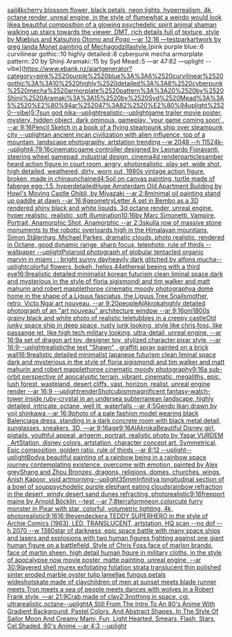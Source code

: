 [sail](https://www.ebank.nz/aiartgenerator?category=sail)[4k](https://www.ebank.nz/aiartgenerator?category=4k)[cherry blossom flower, black petals, neon lights, hyperrealism, 4k, octane render, unreal engine, in the style of flume](https://www.ebank.nz/aiartgenerator?category=cherry%2520blossom%2520flower%2C%2520black%2520petals%2C%2520neon%2520lights%2C%2520hyperrealism%2C%25204k%2C%2520octane%2520render%2C%2520unreal%2520engine%2C%2520in%2520the%2520style%2520of%2520flume)[what a weirdo would look like](https://www.ebank.nz/aiartgenerator?category=what%2520a%2520weirdo%2520would%2520look%2520like)[a beautiful composition of a glowing psychedelic spirit animal shaman walking up stairs towards the viewer, DMT,  rich details full of texture, style by Mœbius and Katsuhiro Otomo and Pogo —ar 12:16 —test](https://www.ebank.nz/aiartgenerator?category=a%2520beautiful%2520composition%2520of%2520a%2520glowing%2520psychedelic%2520spirit%2520animal%2520shaman%2520walking%2520up%2520stairs%2520towards%2520the%2520viewer%2C%2520DMT%2C%2520%2520rich%2520details%2520full%2520of%2520texture%2C%2520style%2520by%2520M%C5%93bius%2520and%2520Katsuhiro%2520Otomo%2520and%2520Pogo%2520%E2%80%94ar%252012%3A16%2520%E2%80%94test)[park](https://www.ebank.nz/aiartgenerator?category=park)[artwork by greg land](https://www.ebank.nz/aiartgenerator?category=artwork%2520by%2520greg%2520land)[a Monet painting of Mechagodzilla](https://www.ebank.nz/aiartgenerator?category=a%2520Monet%2520painting%2520of%2520Mechagodzilla)[style.](https://www.ebank.nz/aiartgenerator?category=style.)[pink purple blue::6 curvilinear gothic::10 highly detailed::8 cyberpunk mecha armorplate pattern::20 by Shinji Aramaki::15 by Syd Mead::5 —ar 47:82 —uplight --vibe](https://www.ebank.nz/aiartgenerator?category=pink%2520purple%2520blue%3A%3A6%2520curvilinear%2520gothic%3A%3A10%2520highly%2520detailed%3A%3A8%2520cyberpunk%2520mecha%2520armorplate%2520pattern%3A%3A20%2520by%2520Shinji%2520Aramaki%3A%3A15%2520by%2520Syd%2520Mead%3A%3A5%2520%E2%80%94ar%252047%3A82%2520%E2%80%94uplight%2520--vibe)[5:7](https://www.ebank.nz/aiartgenerator?category=5%3A7)[sun god nika](https://www.ebank.nz/aiartgenerator?category=sun%2520god%2520nika)[--uplight](https://www.ebank.nz/aiartgenerator?category=--uplight)[realistic](https://www.ebank.nz/aiartgenerator?category=realistic)[--uplight](https://www.ebank.nz/aiartgenerator?category=--uplight)[game trailer movie poster, mystery, hidden object, dark ominous, gameplay, ‘your game coming soon’ , --ar 9:16](https://www.ebank.nz/aiartgenerator?category=game%2520trailer%2520movie%2520poster%2C%2520mystery%2C%2520hidden%2520object%2C%2520dark%2520ominous%2C%2520gameplay%2C%2520%E2%80%98your%2520game%2520coming%2520soon%E2%80%99%2520%2C%2520--ar%25209%3A16)[Pencil Sketch in a book of a flying steampunk ship over steampunk city --uplight](https://www.ebank.nz/aiartgenerator?category=Pencil%2520Sketch%2520in%2520a%2520book%2520of%2520a%2520flying%2520steampunk%2520ship%2520over%2520steampunk%2520city%2520--uplight)[an ancient incan civilization with alien influence, top of a mountain, landscape photography, artstation trending  --w 2048 --h 1152](https://www.ebank.nz/aiartgenerator?category=an%2520ancient%2520incan%2520civilization%2520with%2520alien%2520influence%2C%2520top%2520of%2520a%2520mountain%2C%2520landscape%2520photography%2C%2520artstation%2520trending%2520%2520--w%25202048%2520--h%25201152)[4k](https://www.ebank.nz/aiartgenerator?category=4k)[--uplight](https://www.ebank.nz/aiartgenerator?category=--uplight)[4:7](https://www.ebank.nz/aiartgenerator?category=4%3A7)[9:16](https://www.ebank.nz/aiartgenerator?category=9%3A16)[cinematic](https://www.ebank.nz/aiartgenerator?category=cinematic)[game controller designed by Leonardo Fioravanti, steering wheel gamepad, industrial design, cinema4d render](https://www.ebank.nz/aiartgenerator?category=game%2520controller%2520designed%2520by%2520Leonardo%2520Fioravanti%2C%2520steering%2520wheel%2520gamepad%2C%2520industrial%2520design%2C%2520cinema4d%2520render)[particles](https://www.ebank.nz/aiartgenerator?category=particles)[amber heard action figure in court room, angry, photorealistic, play set, wide shot, high detailed, weathered, dirty, worn out, 1980s vintage action figure, broken, made in china](https://www.ebank.nz/aiartgenerator?category=amber%2520heard%2520action%2520figure%2520in%2520court%2520room%2C%2520angry%2C%2520photorealistic%2C%2520play%2520set%2C%2520wide%2520shot%2C%2520high%2520detailed%2C%2520weathered%2C%2520dirty%2C%2520worn%2520out%2C%25201980s%2520vintage%2520action%2520figure%2C%2520broken%2C%2520made%2520in%2520china)[unchained](https://www.ebank.nz/aiartgenerator?category=unchained)[4:5](https://www.ebank.nz/aiartgenerator?category=4%3A5)[oil on canvas painting, turtle made of faberge egg::1.5, hyperdetailed](https://www.ebank.nz/aiartgenerator?category=oil%2520on%2520canvas%2520painting%2C%2520turtle%2520made%2520of%2520faberge%2520egg%3A%3A1.5%2C%2520hyperdetailed)[Huge Amsterdam Old Apartment Building by Howl's Moving Castle Ghibli, by Miyazaki --ar 2:8](https://www.ebank.nz/aiartgenerator?category=Huge%2520Amsterdam%2520Old%2520Apartment%2520Building%2520by%2520Howl%27s%2520Moving%2520Castle%2520Ghibli%2C%2520by%2520Miyazaki%2520--ar%25202%3A8)[minimal oil painting stand up paddle at dawn --ar 16:8](https://www.ebank.nz/aiartgenerator?category=minimal%2520oil%2520painting%2520stand%2520up%2520paddle%2520at%2520dawn%2520--ar%252016%3A8)[geometry](https://www.ebank.nz/aiartgenerator?category=geometry)[Letter A set in Bembo as a 3D rendered shiny black and white liquids, 3d octane render, unreal engine, hyper realistic, realistic, soft illumination](https://www.ebank.nz/aiartgenerator?category=Letter%2520A%2520set%2520in%2520Bembo%2520as%2520a%25203D%2520rendered%2520shiny%2520black%2520and%2520white%2520liquids%2C%25203d%2520octane%2520render%2C%2520unreal%2520engine%2C%2520hyper%2520realistic%2C%2520realistic%2C%2520soft%2520illumination)[10:16](https://www.ebank.nz/aiartgenerator?category=10%3A16)[by Marc Simonetti, Vampire, Portrait, Anamorphic Shot, Anamorphic --ar 2:3](https://www.ebank.nz/aiartgenerator?category=by%2520Marc%2520Simonetti%2C%2520Vampire%2C%2520Portrait%2C%2520Anamorphic%2520Shot%2C%2520Anamorphic%2520--ar%25202%3A3)[skull](https://www.ebank.nz/aiartgenerator?category=skull)[a row of massive stone monuments to the robotic overloards high in the Himalayan mountians, Simon Stålenhag, Michael Parkes, dramatic clouds, photo realistic, rendered in Octane, good dynamic range, sharp focus, telephoto, rule of thirds --wallpaper --uplight](https://www.ebank.nz/aiartgenerator?category=a%2520row%2520of%2520massive%2520stone%2520monuments%2520to%2520the%2520robotic%2520overloards%2520high%2520in%2520the%2520Himalayan%2520mountians%2C%2520Simon%2520St%C3%A5lenhag%2C%2520Michael%2520Parkes%2C%2520dramatic%2520clouds%2C%2520photo%2520realistic%2C%2520rendered%2520in%2520Octane%2C%2520good%2520dynamic%2520range%2C%2520sharp%2520focus%2C%2520telephoto%2C%2520rule%2520of%2520thirds%2520--wallpaper%2520--uplight)[Polaroid photograph of globular tentacled organic marvin in miami : : bright sunny day](https://www.ebank.nz/aiartgenerator?category=Polaroid%2520photograph%2520of%2520globular%2520tentacled%2520organic%2520marvin%2520in%2520miami%2520%3A%2520%3A%2520bright%2520sunny%2520day)[heavily dark glitched by alfons mucha](https://www.ebank.nz/aiartgenerator?category=heavily%2520dark%2520glitched%2520by%2520alfons%2520mucha)[--uplight](https://www.ebank.nz/aiartgenerator?category=--uplight)[colorful flowers, bokeh, helios 44](https://www.ebank.nz/aiartgenerator?category=colorful%2520flowers%2C%2520bokeh%2C%2520helios%252044)[ethereal beeing with a third eye](https://www.ebank.nz/aiartgenerator?category=ethereal%2520beeing%2520with%2520a%2520third%2520eye)[16:9](https://www.ebank.nz/aiartgenerator?category=16%3A9)[realistic detailed minimalist korean futurism clean liminal space dark and mysterious in the style of floria sigismondi and tim walker and matt mahurin and robert mapplethorpe cinematic moody photography](https://www.ebank.nz/aiartgenerator?category=realistic%2520detailed%2520minimalist%2520korean%2520futurism%2520clean%2520liminal%2520space%2520dark%2520and%2520mysterious%2520in%2520the%2520style%2520of%2520floria%2520sigismondi%2520and%2520tim%2520walker%2520and%2520matt%2520mahurin%2520and%2520robert%2520mapplethorpe%2520cinematic%2520moody%2520photography)[a dome home in the shape of a Liguus fasciatus, the Liguus Tree Snails](https://www.ebank.nz/aiartgenerator?category=a%2520dome%2520home%2520in%2520the%2520shape%2520of%2520a%2520Liguus%2520fasciatus%2C%2520the%2520Liguus%2520Tree%2520Snails)[mother, retro, Victo Ngai art nouveau, --ar 9:20](https://www.ebank.nz/aiartgenerator?category=mother%2C%2520retro%2C%2520Victo%2520Ngai%2520art%2520nouveau%2C%2520--ar%25209%3A20)[people](https://www.ebank.nz/aiartgenerator?category=people)[AlAkroka](https://www.ebank.nz/aiartgenerator?category=AlAkroka)[highly detailed photograph of an "art nouveau" architecture window --ar 9:16](https://www.ebank.nz/aiartgenerator?category=highly%2520detailed%2520photograph%2520of%2520an%2520%22art%2520nouveau%22%2520architecture%2520window%2520--ar%25209%3A16)[oni](https://www.ebank.nz/aiartgenerator?category=oni)[1800s grainy black and white photo of realistic teletubbies in a creepy castle](https://www.ebank.nz/aiartgenerator?category=1800s%2520grainy%2520black%2520and%2520white%2520photo%2520of%2520realistic%2520teletubbies%2520in%2520a%2520creepy%2520castle)[Old junky space ship in deep space, rusty junk looking, style like chris foss, like passange jet, like high tech military looking, ultra-detail, unreal engine, --ar 16:9](https://www.ebank.nz/aiartgenerator?category=Old%2520junky%2520space%2520ship%2520in%2520deep%2520space%2C%2520rusty%2520junk%2520looking%2C%2520style%2520like%2520chris%2520foss%2C%2520like%2520passange%2520jet%2C%2520like%2520high%2520tech%2520military%2520looking%2C%2520ultra-detail%2C%2520unreal%2520engine%2C%2520--ar%252016%3A9)[a set of dragon art toy, designer toy ,stylized character,pixar style, --ar 16:9](https://www.ebank.nz/aiartgenerator?category=a%2520set%2520of%2520dragon%2520art%2520toy%2C%2520designer%2520toy%2520%2Cstylized%2520character%2Cpixar%2520style%2C%2520--ar%252016%3A9)[--uplight](https://www.ebank.nz/aiartgenerator?category=--uplight)[realistic](https://www.ebank.nz/aiartgenerator?category=realistic)[the text "Shawn" , graffiti spray painted on a brick wall](https://www.ebank.nz/aiartgenerator?category=the%2520text%2520%22Shawn%22%2520%2C%2520graffiti%2520spray%2520painted%2520on%2520a%2520brick%2520wall)[16:9](https://www.ebank.nz/aiartgenerator?category=16%3A9)[realistic detailed minimalist japanese futurism clean liminal space dark and mysterious in the style of floria sigismondi and tim walker and matt mahurin and robert mapplethorpe cinematic moody photography](https://www.ebank.nz/aiartgenerator?category=realistic%2520detailed%2520minimalist%2520japanese%2520futurism%2520clean%2520liminal%2520space%2520dark%2520and%2520mysterious%2520in%2520the%2520style%2520of%2520floria%2520sigismondi%2520and%2520tim%2520walker%2520and%2520matt%2520mahurin%2520and%2520robert%2520mapplethorpe%2520cinematic%2520moody%2520photography)[9:16](https://www.ebank.nz/aiartgenerator?category=9%3A16)[a sub-orbit perspective of apocalyptic terrain, vibrant, cinematic, megaliths, epic, lush forest, wasteland, desert cliffs, vast, horizon, realist, unreal engine render --ar 16:9 --uplight](https://www.ebank.nz/aiartgenerator?category=a%2520sub-orbit%2520perspective%2520of%2520apocalyptic%2520terrain%2C%2520vibrant%2C%2520cinematic%2C%2520megaliths%2C%2520epic%2C%2520lush%2520forest%2C%2520wasteland%2C%2520desert%2520cliffs%2C%2520vast%2C%2520horizon%2C%2520realist%2C%2520unreal%2520engine%2520render%2520--ar%252016%3A9%2520--uplight)[render](https://www.ebank.nz/aiartgenerator?category=render)[Shot](https://www.ebank.nz/aiartgenerator?category=Shot)[cubism](https://www.ebank.nz/aiartgenerator?category=cubism)[magnificent fantasy-watch-tower inside ruby-crystal in an undersea subterranean landscape, highly detailed, intricate, octane, well lit, waterfalls --ar 4:5](https://www.ebank.nz/aiartgenerator?category=magnificent%2520fantasy-watch-tower%2520inside%2520ruby-crystal%2520in%2520an%2520undersea%2520subterranean%2520landscape%2C%2520highly%2520detailed%2C%2520intricate%2C%2520octane%2C%2520well%2520lit%2C%2520waterfalls%2520--ar%25204%3A5)[Gendo Ikari drawn by yoji shinkawa --ar 16:9](https://www.ebank.nz/aiartgenerator?category=Gendo%2520Ikari%2520drawn%2520by%2520yoji%2520shinkawa%2520--ar%252016%3A9)[photo of a pale fashion model wearing black Balenciaga dress, standing in a dark concrete room with black metal detail, sunglasses, sneakers, 3D, —ar 9:16](https://www.ebank.nz/aiartgenerator?category=photo%2520of%2520a%2520pale%2520fashion%2520model%2520wearing%2520black%2520Balenciaga%2520dress%2C%2520standing%2520in%2520a%2520dark%2520concrete%2520room%2520with%2520black%2520metal%2520detail%2C%2520sunglasses%2C%2520sneakers%2C%25203D%2C%2520%E2%80%94ar%25209%3A16)[age](https://www.ebank.nz/aiartgenerator?category=age)[9:16](https://www.ebank.nz/aiartgenerator?category=9%3A16)[AlAkroka](https://www.ebank.nz/aiartgenerator?category=AlAkroka)[Beautiful Disney girl, pigtails, youthful appeal, artgerm, portrait, realistic photo by Yaşar VURDEM , ArtStation, disney colors, artstation, character concept art. Symmetrical, Epic composition, golden ratio, rule of thirds --ar 8:12 --uplight](https://www.ebank.nz/aiartgenerator?category=Beautiful%2520Disney%2520girl%2C%2520pigtails%2C%2520youthful%2520appeal%2C%2520artgerm%2C%2520portrait%2C%2520realistic%2520photo%2520by%2520Ya%C5%9Far%2520VURDEM%2520%2C%2520ArtStation%2C%2520disney%2520colors%2C%2520artstation%2C%2520character%2520concept%2520art.%2520Symmetrical%2C%2520Epic%2520composition%2C%2520golden%2520ratio%2C%2520rule%2520of%2520thirds%2520--ar%25208%3A12%2520--uplight)[--uplight](https://www.ebank.nz/aiartgenerator?category=--uplight)[Body](https://www.ebank.nz/aiartgenerator?category=Body)[a beautiful painting  of a rainbow being in a rainbow space journey contemplating existence, overcome with emotion, painted by Alex grey](https://www.ebank.nz/aiartgenerator?category=a%2520beautiful%2520painting%2520%2520of%2520a%2520rainbow%2520being%2520in%2520a%2520rainbow%2520space%2520journey%2520contemplating%2520existence%2C%2520overcome%2520with%2520emotion%2C%2520painted%2520by%2520Alex%2520grey)[Shang and Zhou Bronzes, dragons, religions, domes, churches, wings, Anish Kapoor, void art](https://www.ebank.nz/aiartgenerator?category=Shang%2520and%2520Zhou%2520Bronzes%2C%2520dragons%2C%2520religions%2C%2520domes%2C%2520churches%2C%2520wings%2C%2520Anish%2520Kapoor%2C%2520void%2520art)[morning](https://www.ebank.nz/aiartgenerator?category=morning)[--uplight](https://www.ebank.nz/aiartgenerator?category=--uplight)[35mm](https://www.ebank.nz/aiartgenerator?category=35mm)[Infinity](https://www.ebank.nz/aiartgenerator?category=Infinity)[a longitudinal section of a bowl of soup](https://www.ebank.nz/aiartgenerator?category=a%2520longitudinal%2520section%2520of%2520a%2520bowl%2520of%2520soup)[psychodelic purple elephant eating clouds](https://www.ebank.nz/aiartgenerator?category=psychodelic%2520purple%2520elephant%2520eating%2520clouds)[rainbow refraction in the desert, windy desert sand dunes refracting, photorealistic](https://www.ebank.nz/aiartgenerator?category=rainbow%2520refraction%2520in%2520the%2520desert%2C%2520windy%2520desert%2520sand%2520dunes%2520refracting%2C%2520photorealistic)[9:16](https://www.ebank.nz/aiartgenerator?category=9%3A16)[freeport maine by Arnold Böcklin --test --ar 7:8](https://www.ebank.nz/aiartgenerator?category=freeport%2520maine%2520by%2520Arnold%2520B%C3%B6cklin%2520--test%2520--ar%25207%3A8)[terraform](https://www.ebank.nz/aiartgenerator?category=terraform)[neon,](https://www.ebank.nz/aiartgenerator?category=neon%2C)[color](https://www.ebank.nz/aiartgenerator?category=color)[cute furry monster in Pixar with star, colorful, volumetric lighting, 4k, photorealistic](https://www.ebank.nz/aiartgenerator?category=cute%2520furry%2520monster%2520in%2520Pixar%2520with%2520star%2C%2520colorful%2C%2520volumetric%2520lighting%2C%25204k%2C%2520photorealistic)[9:16](https://www.ebank.nz/aiartgenerator?category=9%3A16)[16:9](https://www.ebank.nz/aiartgenerator?category=16%3A9)[leyendecker](https://www.ebank.nz/aiartgenerator?category=leyendecker)[a TEDDY SUPERHERO in the style of Archie Comics (1963), LED, TRANSLUCENT, artstation, HQ scan --no dof --h 2070 --w 1380](https://www.ebank.nz/aiartgenerator?category=a%2520TEDDY%2520SUPERHERO%2520in%2520the%2520style%2520of%2520Archie%2520Comics%2520%281963%29%2C%2520LED%2C%2520TRANSLUCENT%2C%2520artstation%2C%2520HQ%2520scan%2520--no%2520dof%2520--h%25202070%2520--w%25201380)[star of darkness, epic space battle with many space ships and lasers and explosions with two human figures fighting against one giant human figure on a battlefield, Style of Chris Foss,face of marlon brando, face of martin sheen, high detail human figure in military cloths, in the style of apocalypse now movie poster, matte painting, unreal engine, --ar 30:9](https://www.ebank.nz/aiartgenerator?category=star%2520of%2520darkness%2C%2520epic%2520space%2520battle%2520with%2520many%2520space%2520ships%2520and%2520lasers%2520and%2520explosions%2520with%2520two%2520human%2520figures%2520fighting%2520against%2520one%2520giant%2520human%2520figure%2520on%2520a%2520battlefield%2C%2520Style%2520of%2520Chris%2520Foss%2Cface%2520of%2520marlon%2520brando%2C%2520face%2520of%2520martin%2520sheen%2C%2520high%2520detail%2520human%2520figure%2520in%2520military%2520cloths%2C%2520in%2520the%2520style%2520of%2520apocalypse%2520now%2520movie%2520poster%2C%2520matte%2520painting%2C%2520unreal%2520engine%2C%2520--ar%252030%3A9)[layered shell murex exfoliating foliation strata translucent thin polished sinter eroded marble oyster tulip lamellae fungus petals wideshot](https://www.ebank.nz/aiartgenerator?category=layered%2520shell%2520murex%2520exfoliating%2520foliation%2520strata%2520translucent%2520thin%2520polished%2520sinter%2520eroded%2520marble%2520oyster%2520tulip%2520lamellae%2520fungus%2520petals%2520wideshot)[skate,made of clay](https://www.ebank.nz/aiartgenerator?category=skate%2Cmade%2520of%2520clay)[children of men at sunset meets blade runner meets Tron meets a sea of people meets dances with wolves in a Robert Frank style, —ar 21:9](https://www.ebank.nz/aiartgenerator?category=children%2520of%2520men%2520at%2520sunset%2520meets%2520blade%2520runner%2520meets%2520Tron%2520meets%2520a%2520sea%2520of%2520people%2520meets%2520dances%2520with%2520wolves%2520in%2520a%2520Robert%2520Frank%2520style%2C%2520%E2%80%94ar%252021%3A9)[Crab,made of clay](https://www.ebank.nz/aiartgenerator?category=Crab%2Cmade%2520of%2520clay)[2:3](https://www.ebank.nz/aiartgenerator?category=2%3A3)[nothing in space, cgi, ultrarealistic,octane](https://www.ebank.nz/aiartgenerator?category=nothing%2520in%2520space%2C%2520cgi%2C%2520ultrarealistic%2Coctane)[--uplight](https://www.ebank.nz/aiartgenerator?category=--uplight)[A Still From The Intro To An 80's Anime With Gradient Background, Pastel Colors, And Abstract Shapes. In The Style Of Sailor Moon And Creamy Mami, Fun, Light Hearted, Smears, Flash, Stars, Cel Shaded, 80's Anime --ar 4:3 --uplight](https://www.ebank.nz/aiartgenerator?category=A%2520Still%2520From%2520The%2520Intro%2520To%2520An%252080%27s%2520Anime%2520With%2520Gradient%2520Background%2C%2520Pastel%2520Colors%2C%2520And%2520Abstract%2520Shapes.%2520In%2520The%2520Style%2520Of%2520Sailor%2520Moon%2520And%2520Creamy%2520Mami%2C%2520Fun%2C%2520Light%2520Hearted%2C%2520Smears%2C%2520Flash%2C%2520Stars%2C%2520Cel%2520Shaded%2C%252080%27s%2520Anime%2520--ar%25204%3A3%2520--uplight)